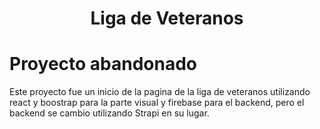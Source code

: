 <h1 align="center">
  Liga de Veteranos
</h1>

# Proyecto abandonado

Este proyecto fue un inicio de la pagina de la liga de veteranos utilizando react y boostrap para la parte visual y firebase para el backend, pero el backend se cambio utilizando Strapi en su lugar.

